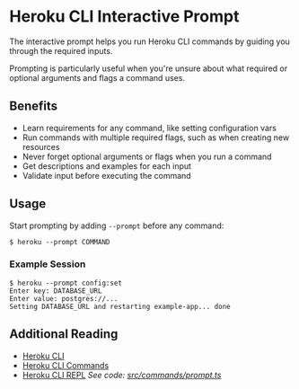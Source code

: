 # Heroku CLI Interactive Prompt

The interactive prompt helps you run Heroku CLI commands by guiding you through the required inputs. 

Prompting is particularly useful when you're unsure about what required or optional arguments and flags a command uses.

## Benefits

* Learn requirements for any command, like setting configuration vars
* Run commands with multiple required flags, such as when creating new resources
* Never forget optional arguments or flags when you run a command
* Get descriptions and examples for each input
* Validate input before executing the command

## Usage
Start prompting by adding `--prompt` before any command:
```term
$ heroku --prompt COMMAND
```





### Example Session

```term
$ heroku --prompt config:set
Enter key: DATABASE_URL
Enter value: postgres://...
Setting DATABASE_URL and restarting example-app... done
```



## Additional Reading

* [Heroku CLI](heroku-cli)
* [Heroku CLI Commands](cli-commands)
 * [Heroku CLI REPL](cli-repl)
_See code: [src/commands/prompt.ts](https://github.com/heroku/cli/blob/v10.9.0/packages/cli/src/commands/prompt.ts)_
